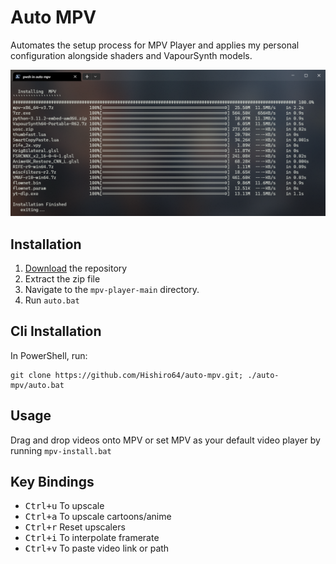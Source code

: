 # Auto MPV

Automates the setup process for MPV Player and applies my personal configuration alongside shaders and VapourSynth models.

![image](./preview.png)

## Installation
 1. [Download](https://github.com/Hishiro64/mpv-player/archive/refs/heads/main.zip) the repository
 2. Extract the zip file
 3. Navigate to the `mpv-player-main` directory.
 4. Run ``auto.bat``

## Cli Installation
  In PowerShell, run:

````
git clone https://github.com/Hishiro64/auto-mpv.git; ./auto-mpv/auto.bat
````

## Usage
   Drag and drop videos onto MPV or set MPV as your default video player by running ``mpv-install.bat``

## Key Bindings  
 - <kbd>Ctrl+u</kbd> To upscale
 - <kbd>Ctrl+a</kbd> To upscale cartoons/anime
 - <kbd>Ctrl+r</kbd> Reset upscalers
 - <kbd>Ctrl+i</kbd> To interpolate framerate
 - <kbd>Ctrl+v</kbd> To paste video link or path 
